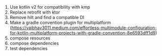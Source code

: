 
1. Use kotlin v2 for compatibility with kmp
2. Replace retrofit with ktor
3. Remove hilt and find a compatible DI
4. Make a gradle convention plugin for multiplatform (https://vaibhav3011.medium.com/effortless-multimodule-configuration-for-kotlin-multiplatform-projects-with-gradle-convention-8e6593dff1d9)
5. compose resources
6. compose dependencies
7. test dependencies